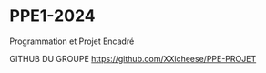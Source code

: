 # PPE1-2024
Programmation et Projet Encadré 

GITHUB DU GROUPE https://github.com/XXicheese/PPE-PROJET
